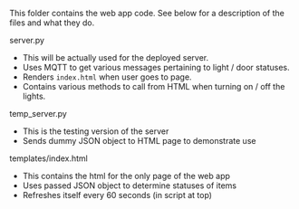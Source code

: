 This folder contains the web app code. See below for a
description of the files and what they do.

server.py
- This will be actually used for the deployed server.
- Uses MQTT to get various messages pertaining to light /
door statuses.
- Renders `index.html` when user goes to page.
- Contains various methods to call from HTML when turning
on / off the lights.

temp_server.py
- This is the testing version of the server
- Sends dummy JSON object to HTML page to demonstrate
use

templates/index.html
- This contains the html for the only page of the
web app
- Uses passed JSON object to determine statuses of items
- Refreshes itself every 60 seconds (in script at top)